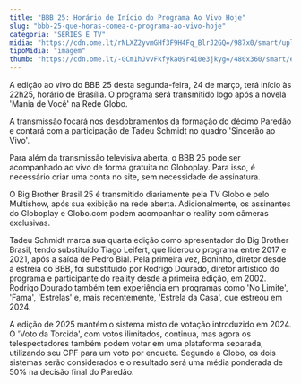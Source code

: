 ```yaml
---
title: "BBB 25: Horário de Início do Programa Ao Vivo Hoje"
slug: "bbb-25-que-horas-comea-o-programa-ao-vivo-hoje"
categoria: "SÉRIES E TV"
midia: "https://cdn.ome.lt/rNLXZ2yvmGHf3F9H4Fq_BlrJ2GQ=/987x0/smart/uploads/conteudo/fotos/bbb25-tadeu-schmidt-horario.jpg"
tipoMidia: "imagem"
thumb: "https://cdn.ome.lt/-GCm1hJvvFkfyka09r4i0e3jkyg=/480x360/smart/extras/conteudos/bbb25-tadeu-schmidt-horario-peq.jpg"
---
```


A edição ao vivo do BBB 25 desta segunda-feira, 24 de março, terá início às 22h25, horário de Brasília. O programa será transmitido logo após a novela 'Mania de Você' na Rede Globo.

A transmissão focará nos desdobramentos da formação do décimo Paredão e contará com a participação de Tadeu Schmidt no quadro 'Sincerão ao Vivo'.

Para além da transmissão televisiva aberta, o BBB 25 pode ser acompanhado ao vivo de forma gratuita no Globoplay. Para isso, é necessário criar uma conta no site, sem necessidade de assinatura.

O Big Brother Brasil 25 é transmitido diariamente pela TV Globo e pelo Multishow, após sua exibição na rede aberta. Adicionalmente, os assinantes do Globoplay e Globo.com podem acompanhar o reality com câmeras exclusivas.

Tadeu Schmidt marca sua quarta edição como apresentador do Big Brother Brasil, tendo substituído Tiago Leifert, que liderou o programa entre 2017 e 2021, após a saída de Pedro Bial. Pela primeira vez, Boninho, diretor desde a estreia do BBB, foi substituído por Rodrigo Dourado, diretor artístico do programa e participante do reality desde a primeira edição, em 2002. Rodrigo Dourado também tem experiência em programas como 'No Limite', 'Fama', 'Estrelas' e, mais recentemente, 'Estrela da Casa', que estreou em 2024.

A edição de 2025 mantém o sistema misto de votação introduzido em 2024. O 'Voto da Torcida', com votos ilimitados, continua, mas agora os telespectadores também podem votar em uma plataforma separada, utilizando seu CPF para um voto por enquete. Segundo a Globo, os dois sistemas serão considerados e o resultado será uma média ponderada de 50% na decisão final do Paredão.